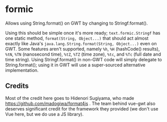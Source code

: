 # formic
Allows using String.format() on GWT by changing to Stringf.format().

Using this should be simple once it's more ready; `text.formic.Stringf` has one static method,
`format(String, Object...)` that should act almost exactly like Java's
`java.lang.String.format(String, Object...)` even on GWT. Some features aren't supported, namely
`%h`, `%H` (hashCode() results), `%tN`, `%TN` (nanosecond time), `%tZ`, `%TZ` (time zone), `%tc`,
and `%Tc` (full date and time string). Using Stringf.format() in non-GWT code will simply
delegate to String.format(); using it in GWT will use a super-sourced alternative implementation.

## Credits

Most of the credit here goes to Hidenori Sugiyama, who made
https://github.com/madogiwa/format4js . The team behind vue-gwt also deserves significant credit
for the framework they provided (we don't use Vue here, but we do use a JS library).
